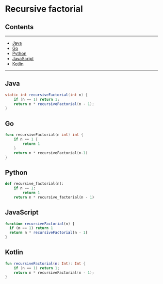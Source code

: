 # Recursive factorial

## Contents

---

- [Java](#java)
- [Go](#go)
- [Python](#python)
- [JavaScript](#javascript)
- [Kotlin](#kotlin)

---



<div id="java"/>

## Java
```java
static int recursiveFactorial(int n) {
    if (n == 1) return 1;
    return n * recursiveFactorial(n - 1);
}
```



<div id="go"/>

## Go
```go
func recursiveFactorial(n int) int {
	if n == 1 {
		return 1
	}
	return n * recursiveFactorial(n-1)
}
```



<div id="python"/>

## Python
```python
def recursive_factorial(n):
    if n == 1:
        return 1
    return n * recursive_factorial(n - 1)
```


<div id="javascript"/>

## JavaScript
```javascript
function recursiveFactorial(n) {
  if (n == 1) return 1
  return n * recursiveFactorial(n - 1)
}
```


<div id="kotlin"/>

## Kotlin
```kotlin
fun recursiveFactorial(n: Int): Int {
    if (n == 1) return 1;
    return n * recursiveFactorial(n - 1);
}
```